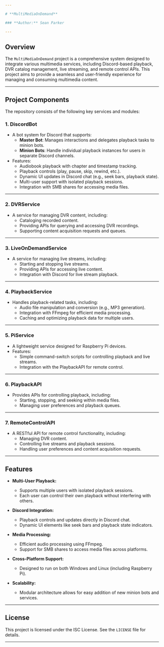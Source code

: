 ```yaml
---

# **MultiMediaOnDemand**

### **Author:** Sean Parker

---
```


## **Overview**
The `MultiMediaOnDemand` project is a comprehensive system designed to integrate various multimedia services, including Discord-based playback, DVR catalog management, live streaming, and remote control APIs. This project aims to provide a seamless and user-friendly experience for managing and consuming multimedia content.

---

## **Project Components**
The repository consists of the following key services and modules:

### **1. DiscordBot**
- A bot system for Discord that supports:
  - **Master Bot**: Manages interactions and delegates playback tasks to minion bots.
  - **Minion Bots**: Handle individual playback instances for users in separate Discord channels.
- Features:
  - Audiobook playback with chapter and timestamp tracking.
  - Playback controls (play, pause, skip, rewind, etc.).
  - Dynamic UI updates in Discord chat (e.g., seek bars, playback state).
  - Multi-user support with isolated playback sessions.
  - Integration with SMB shares for accessing media files.

---

### **2. DVRService**
- A service for managing DVR content, including:
  - Cataloging recorded content.
  - Providing APIs for querying and accessing DVR recordings.
  - Supporting content acquisition requests and queues.

---

### **3. LiveOnDemandService**
- A service for managing live streams, including:
  - Starting and stopping live streams.
  - Providing APIs for accessing live content.
  - Integration with Discord for live stream playback.

---

### **4. PlaybackService**
- Handles playback-related tasks, including:
  - Audio file manipulation and conversion (e.g., MP3 generation).
  - Integration with FFmpeg for efficient media processing.
  - Caching and optimizing playback data for multiple users.

---

### **5. PiService**
- A lightweight service designed for Raspberry Pi devices.
- Features:
  - Simple command-switch scripts for controlling playback and live streams.
  - Integration with the PlaybackAPI for remote control.

---

### **6. PlaybackAPI**
- Provides APIs for controlling playback, including:
  - Starting, stopping, and seeking within media files.
  - Managing user preferences and playback queues.

---

### **7. RemoteControlAPI**
- A RESTful API for remote control functionality, including:
  - Managing DVR content.
  - Controlling live streams and playback sessions.
  - Handling user preferences and content acquisition requests.

---

## **Features**
- **Multi-User Playback:**
  - Supports multiple users with isolated playback sessions.
  - Each user can control their own playback without interfering with others.

- **Discord Integration:**
  - Playback controls and updates directly in Discord chat.
  - Dynamic UI elements like seek bars and playback state indicators.

- **Media Processing:**
  - Efficient audio processing using FFmpeg.
  - Support for SMB shares to access media files across platforms.

- **Cross-Platform Support:**
  - Designed to run on both Windows and Linux (including Raspberry Pi).

- **Scalability:**
  - Modular architecture allows for easy addition of new minion bots and services.


---

## **License**
This project is licensed under the ISC License. See the `LICENSE` file for details.

---
